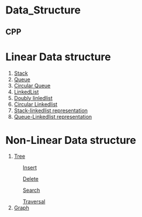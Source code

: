 # Data_Structure
## CPP
<h1>Linear Data structure </h1>
<ol>
<li><a href="https://github.com/shfaizan/Data_Structure/blob/master/CPP/stack.cpp">Stack</a></li>
<li><a href="https://github.com/shfaizan/Data_Structure/blob/master/CPP/queue.cpp">Queue</a></li>
 <li><a href="https://github.com/shfaizan/Data_Structure/blob/master/CPP/Circular_Queue.cpp">Circular Queue</a></li>
<li><a href="https://github.com/shfaizan/Data_Structure/blob/master/CPP/LinkedList.cpp">LinkedList</a></li>
 <li><a href="https://github.com/shfaizan/Data_Structure/blob/master/CPP/doubly_linkedlist.cpp">Doubly linledlist</a></li>
 <li><a href="https://github.com/shfaizan/Data_Structure/blob/master/CPP/circular_linkedlist.cpp">Circular Linkedlist</a></li>
 <li><a href="https://github.com/shfaizan/Data_Structure/blob/master/CPP/linklist%20stack.cpp">Stack-linkedlist representation</a></li> 
 <li><a href="https://github.com/shfaizan/Data_Structure/blob/master/CPP/queue%20linkedlist.cpp">Queue-Linkedlist representation</a></li> 
</ol>
<h1>Non-Linear Data structure </h1>
<ol>
 <li><a href="">Tree</a></li>
       <ul><a href="">Insert</a></ul>
       <ul><a href="">Delete</a></ul>
       <ul><a href="">Search</a></ul>
       <ul><a href="">Traversal</a></ul>
 <li><a href="">Graph</a></li>
 </ol>
